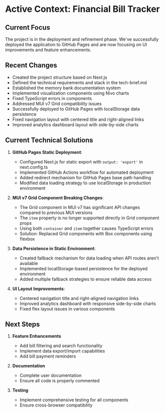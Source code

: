 # Active Context: Financial Bill Tracker

## Current Focus
The project is in the deployment and refinement phase. We've successfully deployed the application to GitHub Pages and are now focusing on UI improvements and feature enhancements.

## Recent Changes
- Created the project structure based on Next.js
- Defined the technical requirements and stack in the tech-brief.md
- Established the memory bank documentation system
- Implemented visualization components using Nivo charts
- Fixed TypeScript errors in components
- Addressed MUI v7 Grid compatibility issues
- Successfully deployed to GitHub Pages with localStorage data persistence
- Fixed navigation layout with centered title and right-aligned links
- Improved analytics dashboard layout with side-by-side charts

## Current Technical Solutions
1. **GitHub Pages Static Deployment**:
   - Configured Next.js for static export with `output: 'export'` in next.config.ts
   - Implemented GitHub Actions workflow for automated deployment
   - Added redirect mechanism for GitHub Pages base path handling
   - Modified data loading strategy to use localStorage in production environment

2. **MUI v7 Grid Component Breaking Changes**: 
   - The Grid component in MUI v7 has significant API changes compared to previous MUI versions
   - The `item` property is no longer supported directly in Grid component props
   - Using both `container` and `item` together causes TypeScript errors
   - Solution: Replaced Grid components with Box components using flexbox

3. **Data Persistence in Static Environment**:
   - Created fallback mechanism for data loading when API routes aren't available
   - Implemented localStorage-based persistence for the deployed environment
   - Added multiple fallback strategies to ensure reliable data access

4. **UI Layout Improvements**:
   - Centered navigation title and right-aligned navigation links
   - Improved analytics dashboard with responsive side-by-side charts
   - Fixed flex layout issues in various components

## Next Steps
1. **Feature Enhancements**
   - Add bill filtering and search functionality
   - Implement data export/import capabilities
   - Add bill payment reminders

2. **Documentation**
   - Complete user documentation
   - Ensure all code is properly commented

3. **Testing**
   - Implement comprehensive testing for all components
   - Ensure cross-browser compatibility
